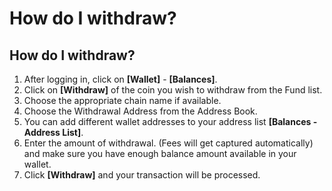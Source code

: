 # How do I withdraw?

## How do I withdraw?

1. After logging in, click on **\[Wallet]** - **\[Balances]**.&#x20;
2. Click on **\[Withdraw]** of the coin you wish to withdraw from the Fund list.
3. Choose the appropriate chain name if available.
4. Choose the Withdrawal Address from the Address Book.
5. You can add different wallet addresses to your address list **\[Balances - Address List]**.
6. Enter the amount of withdrawal. (Fees will get captured automatically) and make sure you have enough balance amount available in your wallet.
7. Click **\[Withdraw]** and your transaction will be processed.
